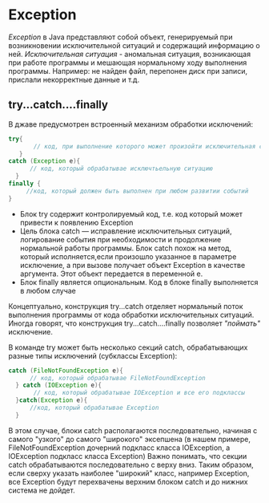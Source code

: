 # Exception

*Exception* в Java представляют собой объект, генерируемый при возникновении исключительной ситуаций и содержащий информацию о ней.
*Исключительная ситуация* - аномальная ситуация, возникающая при работе программы и мешающая нормальному ходу выполнения программы. Например: не найден файл, перепонен диск при записи, прислали некорректные данные и т.д.

## try...catch....finally
В джаве предусмотрен встроенный механизм обработки исключений: 
~~~java
try{    
       // код, при выполнение которого может произойти исключительная ситуация 
   }  
catch (Exception e){  
      // код, который обрабатывае исключтьельную ситуацию    
  }
finally {
     //код, который должен быть выполнен при любом развитии событий    
}
~~~

- Блок try содержит контролируемый код, т.е. код который может привести к появлению Exception 
- Цель блока catch — исправление исключительных ситуаций, логирование события при необходимости и продолжение нормальной работы программы.  Блок catch похож на метод, который исполняется,если произошло указанное в параметре исключение, а при вызове получает
объект Exception в качестве аргумента. Этот объект передается в переменной e.
- Блок finally является опциональным. Код в блоке finally выполняется в любом случае

Концептуально, конструкция try...catch отделяет нормальный поток выполнения программы от кода обработки исключительных ситуаций.   
Иногда говорят, что конструкция  try...catch....finally позволяет *"поймать"* исключение.

В команде try может быть несколько секций catch, обрабатывающих разные
типы исключений (субклассы Exception):
~~~java
catch (FileNotFoundException e){  
      // код, который обрабатывае FileNotFoundException 
  } catch (IOException e){
       // код, который обрабатывае IOException и все его подклассы
  }catch(Exception e){
      //код, который обрабатывае Exception
  }
~~~
В этом случае, блоки catch располагаются последовательно, начиная с самого "узкого" до самого "широкого" эксепшена (в нашем примере, FileNotFoundException дочерний подкласс класса IOException, а IOException подкласс класса Exception)
Важно понимать, что секции catch обрабатываются последовательно с верху вниз. Таким образом, если сверху указать наиболее "широкий" класс, например Exception, все Exception будут перехвачены верхним блоком catch и до нижних система не дойдет. 
